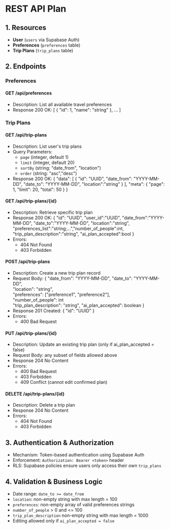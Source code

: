 # REST API Plan

## 1. Resources

- **User** (`users` via Supabase Auth)
- **Preferences** (`preferences` table)
- **Trip Plans** (`trip_plans` table)

## 2. Endpoints

### Preferences

#### GET /api/preferences
- Description: List all available travel preferences
- Response 200 OK:
  [ { "id": 1, "name": "string" }, ... ]

### Trip Plans

#### GET /api/trip-plans
- Description: List user's trip plans
- Query Parameters:
  - `page` (integer, default 1)
  - `limit` (integer, default 20)
  - `sortBy` (string: "date_from", "location")
  - `order` (string: "asc","desc")
- Response 200 OK:
  {
    "data": [
      { "id": "UUID", "date_from": "YYYY-MM-DD", "date_to": "YYYY-MM-DD", "location":"string" }
    ],
    "meta": { "page": 1, "limit": 20, "total": 50 }
  }

#### GET /api/trip-plans/{id}
- Description: Retrieve specific trip plan
- Response 200 OK:
  { "id": "UUID", "user_id":"UUID", "date_from":"YYYY-MM-DD", "date_to":"YYYY-MM-DD", "location":"string", "preferences_list":"string;...","number_of_people":int, "trip_plan_description":"string", "ai_plan_accepted":bool }
- Errors:
  - 404 Not Found
  - 403 Forbidden

#### POST /api/trip-plans
- Description: Create a new trip plan record
- Request Body:
  {
    "date_from": "YYYY-MM-DD", 
    "date_to": "YYYY-MM-DD",   
    "location": "string",       
    "preferences": ["preference1", "preference2"],      
    "number_of_people": int      
    "trip_plan_description": "string",
    "ai_plan_accepted": boolean
  }
- Response 201 Created:
  { "id": "UUID" }
- Errors:
  - 400 Bad Request

#### PUT /api/trip-plans/{id}
- Description: Update an existing trip plan (only if ai_plan_accepted = false)
- Request Body: any subset of fields allowed above
- Response 204 No Content
- Errors:
  - 400 Bad Request
  - 403 Forbidden
  - 409 Conflict (cannot edit confirmed plan)

#### DELETE /api/trip-plans/{id}
- Description: Delete a trip plan
- Response 204 No Content
- Errors:
  - 404 Not Found
  - 403 Forbidden

## 3. Authentication & Authorization

- Mechanism: Token-based authentication using Supabase Auth
- Enforcement: `Authorization: Bearer <token>` header
- RLS: Supabase policies ensure users only access their own `trip_plans`

## 4. Validation & Business Logic

- Date range: `date_to >= date_from`
- `location`: non-empty string with max length = 100
- `preferences`: non-empty array of valid preferences strings
- `number_of_people` > 0 and <= 100
- `trip_plan_description` non-empty string with max length = 1000
- Editing allowed only if `ai_plan_accepted = false`
